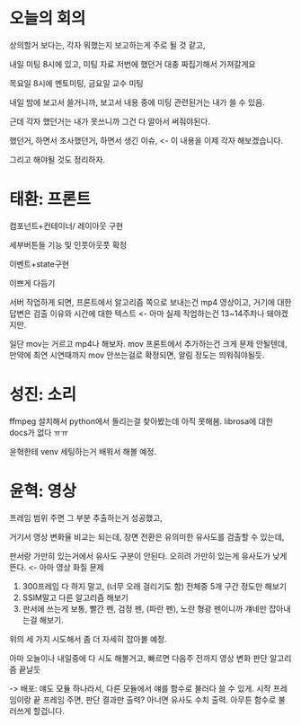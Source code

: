 # 오늘의 회의

상의할거 보다는, 각자 뭐했는지 보고하는게 주로 될 것 같고,

내일 미팅 8시에 있고, 미팅 자료 저번에 했던거 대충 짜집기해서 가져갈게요

목요일 8시에 멘토미팅, 금요일 교수 미팅

내일 밤에 보고서 쓸거니까,  보고서 내용 중에 미팅 관련된거는 내가 쓸 수 있음.

근데 각자 했던거는 내가 못쓰니까 그건 다 알아서 써줘야된다.

했던거, 하면서 조사했던거, 하면서 생긴 이슈, <- 이 내용을 이제 각자 해보겠습니다.

그리고 해야될 것도 정리하자.

# 태환: 프론트

컴포넌트+컨테이너/ 레이아웃 구현

 세부버튼들 기능 및 인풋아웃풋 확정 

이벤트+state구현

 이쁘게 다듬기

서버 작업하게 되면, 프론트에서 알고리즘 쪽으로 보내는건 mp4 영상이고, 거기에 대한 답변은 검출 이유와 시간에 대한 텍스트 <- 아마 실제 작업하는건 13~14주차나 돼야겠지만.

일단 mov는 거르고 mp4나 해보자. mov 프론트에서 추가하는건 크게 문제 안될텐데, 만약에 최연 시연때까지 mov 안쓰는걸로 확정되면, 알림 정도는 띄워줘야될듯.

# 성진: 소리

ffmpeg 설치해서 python에서 돌리는걸 찾아봤는데 아직 못해봄. librosa에 대한 docs가 없다 ㅠㅠ

윤혁한테 venv 세팅하는거 배워서 해볼 예정.

# 윤혁: 영상

프레임 범위 주면 그 부분 추출하는거 성공했고,

거기서 영상 변화율 비교는 되는데, 장면 전환은 유의미한 유사도를 검출할 수 있는데,

판서랑 가만히 있는거에서 유사도 구분이 안된다. 오히려 가만히 있는게 유사도가 낮게 뜬다. <- 아마 영상 화질 문제

1. 300프레임 다 하지 말고, (너무 오래 걸리기도 함) 전체중 5개 구간 정도만 해보기
2. SSIM말고 다른 알고리즘 해보기
3. 판서에 쓰는게 보통, 빨간 펜, 검정 펜, (파란 펜), 노란 형광 펜이니까 걔네만 잡아내는걸 해보기.

위의 세 가지 시도해서 좀 더 자세히 잡아볼 예정.

아마 오늘이나 내일중에 다 시도 해볼거고, 빠르면 다음주 전까지 영상 변화 판단 알고리즘 끝날듯

-> 배포:
얘도 모듈 하나라서, 다른 모듈에서 얘를 함수로 불러다 쓸 수 있게. 시작 프레임이랑 끝 프레임 주면, 판단 결과만 출력? 아니면 유사도 수치 출력. 아무튼 함수로 불러쓰게 할겁니다.